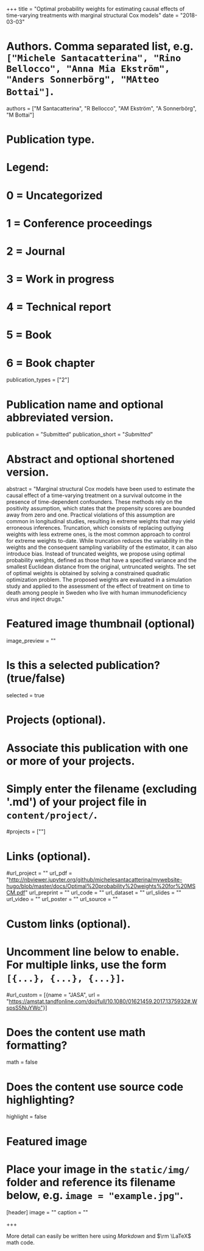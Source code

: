 +++
title = "Optimal probability weights for estimating causal effects of time-varying treatments with marginal structural Cox models"
date = "2018-03-03"

# Authors. Comma separated list, e.g. `["Michele Santacatterina", "Rino Bellocco", "Anna Mia Ekström", "Anders Sonnerbörg", "MAtteo Bottai"]`.
authors = ["M Santacatterina", "R Bellocco", "AM Ekström", "A Sonnerbörg", "M Bottai"]

# Publication type.
# Legend:
# 0 = Uncategorized
# 1 = Conference proceedings
# 2 = Journal
# 3 = Work in progress
# 4 = Technical report
# 5 = Book
# 6 = Book chapter
publication_types = ["2"]

# Publication name and optional abbreviated version.
publication = "Submitted"
publication_short = "*Submitted*"

# Abstract and optional shortened version.
abstract = "Marginal structural Cox models have been used to estimate the causal effect of a time-varying treatment on a survival outcome in the presence of time-dependent confounders. These methods rely on the positivity assumption, which states that the propensity scores are bounded away from zero and one. Practical violations of this assumption are common in longitudinal studies, resulting in extreme weights that may yield erroneous inferences. Truncation, which consists of replacing outlying weights with less extreme ones, is the most common approach to control for extreme weights to-date. While truncation reduces the variability in the weights and the consequent sampling variability of the estimator, it can also introduce bias. Instead of truncated weights, we propose using optimal probability weights, defined as those that have a specified variance and the smallest Euclidean distance from the original, untruncated weights. The set of optimal weights is obtained by solving a constrained quadratic optimization problem. The proposed weights are evaluated in a simulation study and applied to the assessment of the effect of treatment on time to death among people in Sweden who live with human immunodeficiency virus and inject drugs."

# Featured image thumbnail (optional)
image_preview = ""

# Is this a selected publication? (true/false)
selected = true

# Projects (optional).
#   Associate this publication with one or more of your projects.
#   Simply enter the filename (excluding '.md') of your project file in `content/project/`.
#projects = [""]

# Links (optional).
#url_project = ""
url_pdf = "http://nbviewer.jupyter.org/github/michelesantacatterina/mywebsite-hugo/blob/master/docs/Optimal%20probability%20weights%20for%20MSCM.pdf"
url_preprint = ""
url_code = ""
url_dataset = ""
url_slides = ""
url_video = ""
url_poster = ""
url_source = ""

# Custom links (optional).
#   Uncomment line below to enable. For multiple links, use the form `[{...}, {...}, {...}]`.
#url_custom = [{name = "JASA", url = "https://amstat.tandfonline.com/doi/full/10.1080/01621459.2017.1375932#.WspsS5NuYWo"}]

# Does the content use math formatting?
math = false

# Does the content use source code highlighting?
highlight = false

# Featured image
# Place your image in the `static/img/` folder and reference its filename below, e.g. `image = "example.jpg"`.
[header]
image = ""
caption = ""

+++

More detail can easily be written here using *Markdown* and $\rm \LaTeX$ math code.
